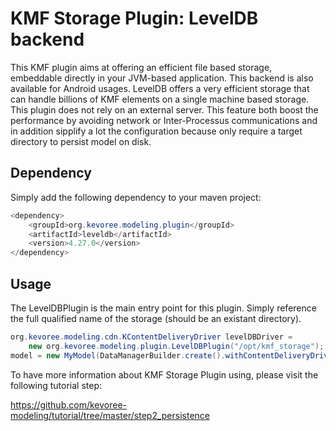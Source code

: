# KMF Storage Plugin: LevelDB backend

This KMF plugin aims at offering an efficient file based storage, embeddable directly in your JVM-based application. 
This backend is also available for Android usages.
LevelDB offers a very efficient storage that can handle billions of KMF elements on a single machine based storage.
This plugin does not rely on an external server.
This feature both boost the performance by avoiding network or Inter-Processus communications and in addition sipplify a lot the configuration because only require a target directory to persist model on disk.

## Dependency

Simply add the following dependency to your maven project:

```java
<dependency>
    <groupId>org.kevoree.modeling.plugin</groupId>
    <artifactId>leveldb</artifactId>
    <version>4.27.0</version>
</dependency>
```

## Usage

The LevelDBPlugin is the main entry point for this plugin.
Simply reference the full qualified name of the storage (should be an existant directory).

```java
org.kevoree.modeling.cdn.KContentDeliveryDriver levelDBDriver = 
	new org.kevoree.modeling.plugin.LevelDBPlugin("/opt/kmf_storage");
model = new MyModel(DataManagerBuilder.create().withContentDeliveryDriver(levelDBDriver).build(););

```

To have more information about KMF Storage Plugin using, please visit the following tutorial step:

https://github.com/kevoree-modeling/tutorial/tree/master/step2_persistence